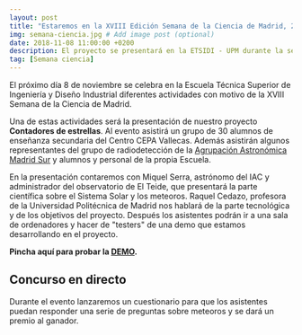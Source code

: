 ```yaml
---
layout: post
title: "Estaremos en la XVIII Edición Semana de la Ciencia de Madrid, 2018"
img: semana-ciencia.jpg # Add image post (optional)
date: 2018-11-08 11:00:00 +0200
description: El proyecto se presentará en la ETSIDI - UPM durante la semana de la ciencia. # Add post description (optional)
tag: [Semana ciencia]
---
```

El próximo día 8 de noviembre se celebra en la Escuela Técnica Superior de Ingeniería y Diseño Industrial diferentes actividades con motivo de la XVIII Semana de la Ciencia de Madrid.

Una de estas actividades será la presentación de nuestro proyecto **Contadores de estrellas**. Al evento asistirá un grupo de 30 alumnos de enseñanza secundaria del Centro CEPA Vallecas. Además asistirán algunos representantes del grupo de radiodetección de la [Agrupación Astronómica Madrid Sur](http://www.aamadridsur.org/) y alumnos y personal de la propia Escuela.

En la presentación contaremos con Miquel Serra, astrónomo del IAC y administrador del observatorio de El Teide, que presentará la parte científica sobre el Sistema Solar y los meteoros. Raquel Cedazo, profesora de la Universidad Politécnica de Madrid nos hablará de la parte tecnológica y de los objetivos del proyecto. Después los asistentes podrán ir a una sala de ordenadores y hacer de "testers" de una demo que estamos desarrollando en el proyecto.

**Pincha aquí para probar la [DEMO](http://vps190.cesvima.upm.es/demo/).**

## Concurso en directo

Durante el evento lanzaremos un cuestionario para que los asistentes puedan responder una serie de preguntas sobre meteoros y se dará un premio al ganador.

